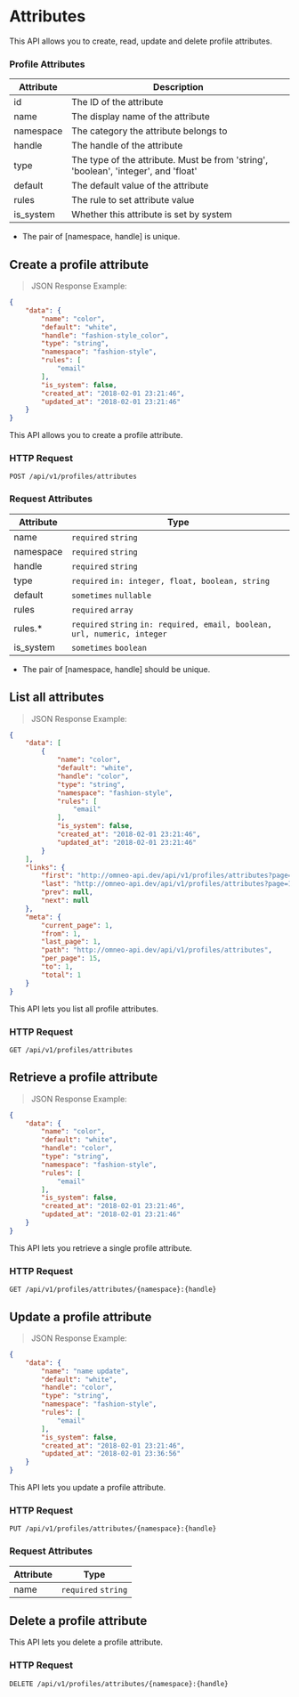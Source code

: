 # Attributes

This API allows you to create, read, update and delete profile attributes.

### Profile Attributes

| Attribute | Description                                                                        |
|-----------|------------------------------------------------------------------------------------|
| id        | The ID of the attribute                                                            |
| name      | The display name of the attribute                                                  |
| namespace | The category the attribute belongs to                                              |
| handle    | The handle of the attribute                                                        |
| type      | The type of the attribute. Must be from 'string', 'boolean', 'integer', and 'float'|
| default   | The default value of the attribute                                                 |
| rules     | The rule to set attribute value                                                    |
| is_system | Whether this attribute is set by system                                            |

* The pair of [namespace, handle] is unique. 







## Create a profile attribute

> JSON Response Example:
                
```json
{
    "data": {
        "name": "color",
        "default": "white",
        "handle": "fashion-style_color",
        "type": "string",
        "namespace": "fashion-style",
        "rules": [
            "email"
        ],
        "is_system": false,
        "created_at": "2018-02-01 23:21:46",
        "updated_at": "2018-02-01 23:21:46"
    }
}
```

This API allows you to create a profile attribute.

### HTTP Request

`POST /api/v1/profiles/attributes`

### Request Attributes

| Attribute | Type                                                                      |
|-----------|---------------------------------------------------------------------------|
| name      | `required` `string`                                                       |
| namespace | `required` `string`                                                       |
| handle    | `required` `string`                                                       |
| type      | `required` `in: integer, float, boolean, string`                          |
| default   | `sometimes` `nullable`                                                    |
| rules     | `required` `array`                                                        |
| rules.*   | `required` `string` `in: required, email, boolean, url, numeric, integer` |
| is_system | `sometimes` `boolean`                                                     |

* The pair of [namespace, handle] should be unique. 





## List all attributes

> JSON Response Example:
                
```json
{
    "data": [
        {
            "name": "color",
            "default": "white",
            "handle": "color",
            "type": "string",
            "namespace": "fashion-style",
            "rules": [
                "email"
            ],
            "is_system": false,
            "created_at": "2018-02-01 23:21:46",
            "updated_at": "2018-02-01 23:21:46"
        }
    ],
    "links": {
        "first": "http://omneo-api.dev/api/v1/profiles/attributes?page=1",
        "last": "http://omneo-api.dev/api/v1/profiles/attributes?page=1",
        "prev": null,
        "next": null
    },
    "meta": {
        "current_page": 1,
        "from": 1,
        "last_page": 1,
        "path": "http://omneo-api.dev/api/v1/profiles/attributes",
        "per_page": 15,
        "to": 1,
        "total": 1
    }
}
```

This API lets you list all profile attributes.

### HTTP Request

`GET /api/v1/profiles/attributes`







## Retrieve a profile attribute

> JSON Response Example:
                
```json
{
    "data": {
        "name": "color",
        "default": "white",
        "handle": "color",
        "type": "string",
        "namespace": "fashion-style",
        "rules": [
            "email"
        ],
        "is_system": false,
        "created_at": "2018-02-01 23:21:46",
        "updated_at": "2018-02-01 23:21:46"
    }
}
```

This API lets you retrieve a single profile attribute.

### HTTP Request

`GET /api/v1/profiles/attributes/{namespace}:{handle}`







## Update a profile attribute

> JSON Response Example:
                
```json
{
    "data": {
        "name": "name update",
        "default": "white",
        "handle": "color",
        "type": "string",
        "namespace": "fashion-style",
        "rules": [
            "email"
        ],
        "is_system": false,
        "created_at": "2018-02-01 23:21:46",
        "updated_at": "2018-02-01 23:36:56"
    }
}
```

This API lets you update a profile attribute.

### HTTP Request

`PUT /api/v1/profiles/attributes/{namespace}:{handle}`

### Request Attributes

| Attribute | Type                |
|-----------|---------------------|
| name      | `required` `string` |







## Delete a profile attribute

This API lets you delete a profile attribute.

### HTTP Request

`DELETE /api/v1/profiles/attributes/{namespace}:{handle}`
